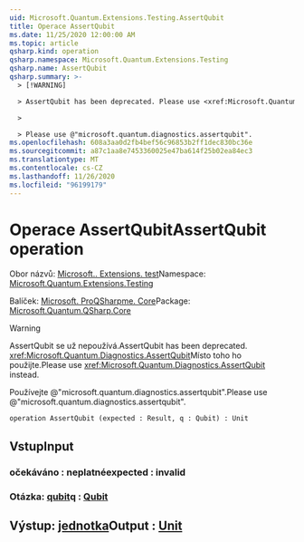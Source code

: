 ```yaml
---
uid: Microsoft.Quantum.Extensions.Testing.AssertQubit
title: Operace AssertQubit
ms.date: 11/25/2020 12:00:00 AM
ms.topic: article
qsharp.kind: operation
qsharp.namespace: Microsoft.Quantum.Extensions.Testing
qsharp.name: AssertQubit
qsharp.summary: >-
  > [!WARNING]

  > AssertQubit has been deprecated. Please use <xref:Microsoft.Quantum.Diagnostics.AssertQubit> instead.

  >

  > Please use @"microsoft.quantum.diagnostics.assertqubit".
ms.openlocfilehash: 608a3aa0d2fb4bef56c96853b2ff1dec830bc36e
ms.sourcegitcommit: a87c1aa8e7453360025e47ba614f25b02ea84ec3
ms.translationtype: MT
ms.contentlocale: cs-CZ
ms.lasthandoff: 11/26/2020
ms.locfileid: "96199179"
---
```

# <a name="assertqubit-operation"></a><span data-ttu-id="75708-102">Operace AssertQubit</span><span class="sxs-lookup"><span data-stu-id="75708-102">AssertQubit operation</span></span>

<span data-ttu-id="75708-103">Obor názvů: [Microsoft.. Extensions. test](xref:Microsoft.Quantum.Extensions.Testing)</span><span class="sxs-lookup"><span data-stu-id="75708-103">Namespace: [Microsoft.Quantum.Extensions.Testing](xref:Microsoft.Quantum.Extensions.Testing)</span></span>

<span data-ttu-id="75708-104">Balíček: [Microsoft. ProQSharpme. Core](https://nuget.org/packages/Microsoft.Quantum.QSharp.Core)</span><span class="sxs-lookup"><span data-stu-id="75708-104">Package: [Microsoft.Quantum.QSharp.Core](https://nuget.org/packages/Microsoft.Quantum.QSharp.Core)</span></span>


> [!WARNING]
> <span data-ttu-id="75708-105">AssertQubit se už nepoužívá.</span><span class="sxs-lookup"><span data-stu-id="75708-105">AssertQubit has been deprecated.</span></span> <span data-ttu-id="75708-106"><xref:Microsoft.Quantum.Diagnostics.AssertQubit>Místo toho ho použijte.</span><span class="sxs-lookup"><span data-stu-id="75708-106">Please use <xref:Microsoft.Quantum.Diagnostics.AssertQubit> instead.</span></span>
>
> <span data-ttu-id="75708-107">Používejte @"microsoft.quantum.diagnostics.assertqubit".</span><span class="sxs-lookup"><span data-stu-id="75708-107">Please use @"microsoft.quantum.diagnostics.assertqubit".</span></span>



```qsharp
operation AssertQubit (expected : Result, q : Qubit) : Unit
```


## <a name="input"></a><span data-ttu-id="75708-108">Vstup</span><span class="sxs-lookup"><span data-stu-id="75708-108">Input</span></span>

### <a name="expected--__invalidresult__"></a><span data-ttu-id="75708-109">očekáváno __: <Result> neplatné__</span><span class="sxs-lookup"><span data-stu-id="75708-109">expected : __invalid<Result>__</span></span>




### <a name="q--qubit"></a><span data-ttu-id="75708-110">Otázka: [qubit](xref:microsoft.quantum.lang-ref.qubit)</span><span class="sxs-lookup"><span data-stu-id="75708-110">q : [Qubit](xref:microsoft.quantum.lang-ref.qubit)</span></span>





## <a name="output--unit"></a><span data-ttu-id="75708-111">Výstup: [jednotka](xref:microsoft.quantum.lang-ref.unit)</span><span class="sxs-lookup"><span data-stu-id="75708-111">Output : [Unit](xref:microsoft.quantum.lang-ref.unit)</span></span>

